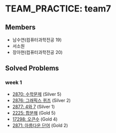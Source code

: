 # TEAM_PRACTICE: team7
## Members
- 남수연(컴퓨터과학전공 19)
- 서소원
- 장아현(컴퓨터과학전공 20)

## Solved Problems
### week 1
- [2870: 수학문제](https://www.acmicpc.net/problem/2870) (Silver 5)
- [2876: 그래픽스 퀴즈](https://www.acmicpc.net/problem/2876) (Silver 2)
- [2877: 4와 7](https://www.acmicpc.net/problem/2877) (Silver 1)
- [2225: 합분해](https://www.acmicpc.net/problem/2225) (Gold 5)
- [17298: 오큰수](https://www.acmicpc.net/problem/17298) (Gold 4)
- [2871: 아름다운 단어](https://www.acmicpc.net/problem/2871) (Gold 2)

